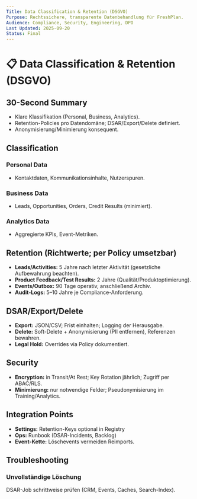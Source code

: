 ```yaml
---
Title: Data Classification & Retention (DSGVO)
Purpose: Rechtssichere, transparente Datenbehandlung für FreshPlan.
Audience: Compliance, Security, Engineering, DPO
Last Updated: 2025-09-20
Status: Final
---
```


# 📋 Data Classification & Retention (DSGVO)

## 30-Second Summary
- Klare Klassifikation (Personal, Business, Analytics).
- Retention-Policies pro Datendomäne; DSAR/Export/Delete definiert.
- Anonymisierung/Minimierung konsequent.

## Classification

### Personal Data
- Kontaktdaten, Kommunikationsinhalte, Nutzerspuren.

### Business Data
- Leads, Opportunities, Orders, Credit Results (minimiert).

### Analytics Data
- Aggregierte KPIs, Event-Metriken.

## Retention (Richtwerte; per Policy umsetzbar)
- **Leads/Activities:** 5 Jahre nach letzter Aktivität (gesetzliche Aufbewahrung beachten).
- **Product Feedback/Test Results:** 2 Jahre (Qualität/Produktoptimierung).
- **Events/Outbox:** 90 Tage operativ, anschließend Archiv.
- **Audit-Logs:** 5–10 Jahre je Compliance-Anforderung.

## DSAR/Export/Delete
- **Export:** JSON/CSV; Frist einhalten; Logging der Herausgabe.
- **Delete:** Soft-Delete + Anonymisierung (PII entfernen), Referenzen bewahren.
- **Legal Hold:** Overrides via Policy dokumentiert.

## Security
- **Encryption:** in Transit/At Rest; Key Rotation jährlich; Zugriff per ABAC/RLS.
- **Minimierung:** nur notwendige Felder; Pseudonymisierung im Training/Analytics.

## Integration Points
- **Settings:** Retention-Keys optional in Registry
- **Ops:** Runbook (DSAR-Incidents, Backlog)
- **Event-Kette:** Löschevents vermeiden Reimports.

## Troubleshooting

### Unvollständige Löschung
DSAR-Job schrittweise prüfen (CRM, Events, Caches, Search-Index).